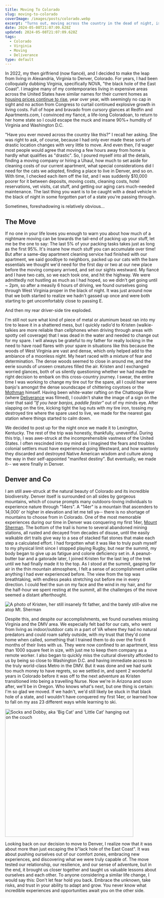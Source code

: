 ```yaml
---
title: Moving To Colorado
slug: moving-to-colorado
coverImage: /images/posts/colorado.webp
excerpt: "Turns out, moving across the country in the dead of night, is not the best plan."
date: 2024-05-08T21:07:09.628Z
updated: 2024-05-08T21:07:09.628Z
tags: 
  - Colorado
  - Virginia
  - Moving
  - Deliverance
type: default
---
```


<script>
  import Callout from "$lib/components/molecules/Callout.svelte";
  import CodeBlock from "$lib/components/molecules/CodeBlock.svelte";
  import Image from "$lib/components/atoms/Image.svelte";
</script>

In 2022, my then girlfriend (now fiancé), and I decided to make the leap from living in Alexandria, Virginia to Denver, Colorado. For years, I had been colloquially dubbing Virginia, specifically NOVA, "the black hole of the East Coast". I imagine many of my contemporaries living in expensive areas across the United States have similar names for their current homes as [housing prices continue to rise](https://abcnews.go.com/Business/home-prices-soaring-bubble/story?id=110101842), year over year, with seemingly no cap in sight and no action from Congress to curtail continued explosive growth in living costs. Full of hope and bravado from cursory glances at Redfin and Apartments.com, I convinced my fiancé, a life-long Coloradoan, to return to her home state so I could escape the muck and insane 90%+ humdity of Virginia and Washington D.C.

"Have you ever moved across the country like this?" I recall her asking. She was right to ask, of course, because I had only ever made these sorts of drastic location changes with very little to move. And even then, I'd wager most people would agree that moving a few hours away from home is hardly what qualifies as "drastic". So, I poured myself into all the details, finding a moving company or hiring a Uhaul, how much to set aside for cleaning costs of our current apartment, what special considerations did I need for the cats we adopted, finding a place to live in Denver, and so on. With time, I checked each item off the list, and I was suddenly $10,000 poorer for it between deposits, moving costs, cleaning costs, hotel reservations, vet visits, cat stuff, and getting our aging cars much-needed maintenance. The last thing you want is to be caught with a dead vehicle in the black of night in some forgotten part of a state you're passing through. 

<Callout type="info">
  Sometimes, foreshadowing is relatively obvious...
</Callout>

## The Move

If no one in your life loves you enough to warn you about how much of a nightmare moving can be towards the tail-end of packing up your stuff, let me be the one to say: The last 5% of your packing tasks takes just as long as the first 95%. It's insane how much stuff you can accumulate over time! But after a same-day apartment cleaning service had finished with our apartment, we said goodbye to neighbors, packed up our cats with the bare essentials we thought we'd need for the first day or two at our new place before the moving company arrived, and set our sights westward. My fiancé and I have two cats, so we each took one, and hit the highway. We were admittedly not hustling as much as I had hoped, so we didn't get going until ~ 2pm, so after a measily 6 hours of driving, we found ourselves going through West Virginia proper in the black of night. It was just around now that we both started to realize we hadn't gassed up once and were both starting to get uncomfortably close to passing E. 

And then my rear driver-side tire exploded. 

I'm still not sure what kind of piece of metal or aluminum beast ran into my tire to leave it in a shattered mess, but I quickly radio'd to Kristen (walkie-talkies are more reliable than cellphones when driving through areas with spotty cell coverage) that I was dead in the water and needed to change out for my spare. I will always be grateful to my father for really locking in the need to have road flares with your spare in situations like this because the woods of West Virginia are vast and dense, which only helped add to the ambiance of a moonless night. My heart raced with a mixture of fear and determination. The dense woods seemed to close in around me, and the eerie sounds of unseen creatures filled the air. Kristen and I exchanged worried glances, both of us silently questioning whether we had made the right decision to embark on this cross-country journey.  I swear, the entire time I was working to change my tire out for the spare, all I could hear were banjo's amongst the dense soundscape of chittering coyotoes or the [Mothman](https://en.wikipedia.org/wiki/Mothman#:~:text=Mothman%2C%20in%20West%20Virginian%20folklore,Creature%20...) himself. Having been white-water rafting on the Chattooga River (where [Deliverance](https://www.youtube.com/watch?v=pDlZLsJJkVA) was filmed), I couldn't shake the image of a sign on the river that said *"If you hear banjos, paddle faster"* out of my minds eye. After slapping on the tire, kicking tight the lug nuts with my tire iron, tossing my destroyed tire where the spare used to live, we made for the nearest gas station where things started to calm down. 

We decided to post up for the night once we made it to Lexington, Kentucky. The rest of the trip was honestly, thankfully, uneventful. During this trip, I was awe-struck at the incomprehensible vastness of the United States. I often rescinded into my mind as I imagined the fears and troubles colonial settlers must have experienced going Westward, and how wantonly they discarded and destroyed Native American wisdom and culture along the way in their self-appointed "manifest destiny". But eventually, we made it-- we were finally in Denver. 


## Denver and Co

I am still awe-struck at the natural beauty of Colorado and its incredible biodiversity. Denver itself is surrounded on all sides by gorgeous mountains, which of course prompts many outdoors-loving individuals to experience nature through "14ers". A "14er" is a mountain that ascenders to 14,000' or higher in elevation and let me tell ya-- there is no shortage of mountains to choose from in Colorado. One of the most memorable experiences during our time in Denver was conquering my first 14er, [Mount Sherman](https://www.outdoortrailmaps.com/mount-sherman-14036-ft/). The bottom of the trail is home to several abandoned mining stations, all rusted and decayed from decades of disuse, until the easily walkable dirt trails give way to a sea of stacked flat stones that make each step a calculated effort. I had forgotten what it was like to truly push myself to my physical limit since I stopped playing Rugby, but near the summit, my body began to give up as fatigue and colorie deficiency set in. A peanut-butter bar and a gatorade later, I joined Kristen for the last leg of the trek until we had finally made it to the top. As I stood at the summit, gasping for air in the thin mountain atmosphere, I felt a sense of accomplishment unlike anything I had ever experienced before. The view from the top was breathtaking, with endless peaks stretching out before me in every direction. I could feel the sun on my face and the wind in my hair, and for the half-hour we spent resting at the summit, all the challenges of the move seemed a distant afterthought.

<Image src="/images/posts/mt-sherman.webp" alt="A photo of Kristen, her still insanely fit father, and the barely still-alive me atop Mt. Sherman" />

Despite this, and despite our accomplishments, we found ourselves missing Virginia and the DMV area. We especially felt bad for our cats, who went from living as indoor/outdoor cats in a part of VA where they had no natural predators and could roam safely outside, with my trust that they'd come home when called, something that I trained them to do over the first 6 months of their lives with us. They were now confined to an apartment, less than 1000 square feet in size, with just me to keep them company as a remote worker. I also began to quickly miss the cultural diversity afforded to us by being so close to Washington D.C. and having immediate access to the truly world-class Metro in the DMV. But it was done and we had sunk too much money to have regrets, so we settled in, and spent 2 wonderful years in Colorado before it was off to the next adventure as Kristen transitioned into being a travelling Nurse. Now we're in Arizona and soon after, we'll be in Oregon. Who knows what's next, but one thing is certain: I'm so glad we moved. If we hadn't, we'd still likely be stuck in that black hole of a state, and I wouldn't have conquered my first 14er, or learned how to fall on my ass 23 different ways while learning to ski. 

<Image src="/images/posts/bigcat_and_littlecat.webp" alt="Socks and Dobby, aka 'Big Cat' and 'Little Cat' hanging out on the couch" height="420px" />


Looking back on our decision to move to Denver, I realize now that it was about more than just escaping the b"lack hole of the East Coast". It was about pushing ourselves out of our comfort zones, embracing new experiences, and discovering what we were truly capable of. The move tested our relationship, our resilience, and our sense of adventure, but in the end, it brought us closer together and taught us valuable lessons about ourselves and each other. To anyone considering a similar life change, I would say this: Don't let fear hold you back. Embrace the unknown, take risks, and trust in your ability to adapt and grow. You never know what incredible experiences and opportunities await you on the other side.

